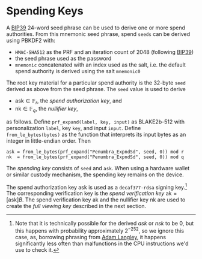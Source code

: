 # Spending Keys

A [BIP39] 24-word seed phrase can be used to derive one or more spend
authorities. From this mnemonic seed phrase, spend `seeds` can be derived using
PBKDF2 with:

* `HMAC-SHA512` as the PRF and an iteration count of 2048 (following [BIP39])
* the seed phrase used as the password
* `mnemonic` concatenated with an index used as the salt, i.e. the
default spend authority is derived using the salt `mnemonic0`

The root key material for a particular spend authority is the 32-byte
`seed` derived as above from the seed phrase. The `seed` value is used to derive

* $\mathsf{ask} \in \mathbb F_r$, the *spend authorization key*, and
* $\mathsf{nk} \in \mathbb F_q$, the *nullifier key*,

as follows.  Define `prf_expand(label, key, input)` as BLAKE2b-512 with
personalization `label`, key `key`, and input `input`.  Define
`from_le_bytes(bytes)` as the function that interprets its input bytes as an
integer in little-endian order.  Then
```
ask = from_le_bytes(prf_expand("Penumbra_ExpndSd", seed, 0)) mod r
nk  = from_le_bytes(prf_expand("Penumbra_ExpndSd", seed, 0)) mod q
```

The *spending key* consists of `seed` and `ask`.  When using a hardware wallet
or similar custody mechanism, the spending key remains on the device.

The spend authorization key $\mathsf{ask}$ is used as a `decaf377-rdsa` signing
key.[^1] The corresponding verification key is the *spend verification key*
$\mathsf{ak} = [\mathsf{ask}]B$.  The spend verification key $\mathsf{ak}$ and
the nullifier key $\mathsf{nk}$ are used to create the *full viewing key*
described in the next section.

[^1]: Note that it is technically possible for the derived $ask$ or $nsk$ to be
$0$, but this happens with probability approximately $2^{-252}$, so we ignore
this case, as, borrowing phrasing from [Adam Langley][agl_elligator], it happens
significantly less often than malfunctions in the CPU instructions we'd use to
check it.

[agl_elligator]: https://www.imperialviolet.org/2013/12/25/elligator.html
[BIP39]: https://github.com/bitcoin/bips/blob/master/bip-0039.mediawiki